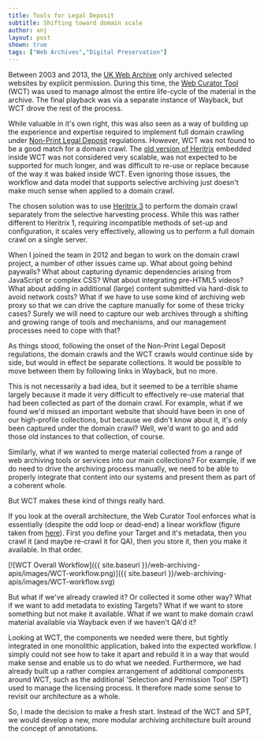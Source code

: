 ```yaml
---
title: Tools for Legal Deposit
subtitle: Shifting toward domain scale
author: anj
layout: post
shown: true
tags: ["Web Archives","Digital Preservation"]
---
```


Between 2003 and 2013, the [UK Web Archive](http://www.webarchive.org.uk/) only archived selected websites by explicit permission. During this time, the [Web Curator Tool](http://webcurator.sourceforge.net/) (WCT) was used to manage almost the entire life-cycle of the material in the archive. The final playback was via a separate instance of Wayback, but WCT drove the rest of the process.

While valuable in it's own right, this was also seen as a way of building up the experience and expertise required to implement full domain crawling under [Non-Print Legal Deposit](http://www.bl.uk/aboutus/legaldeposit/introduction/) regulations. However, WCT was not found to be a good match for a domain crawl. The [old version of Heritrix](https://webarchive.jira.com/wiki/display/Heritrix/Heritrix#Heritrix-Heritrix1.14.4%28May2010%29) embedded inside WCT was not considered very scalable, was not expected to be supported for much longer, and was difficult to re-use or replace because of the way it was baked inside WCT. Even ignoring those issues, the workflow and data model that supports selective archiving just doesn't make much sense when applied to a domain crawl.

The chosen solution was to use [Heritrix 3](https://github.com/internetarchive/heritrix3) to perform the domain crawl separately from the selective harvesting process. While this was rather different to Heritrix 1, requiring incompatible methods of set-up and configuration, it scales very effectively, allowing us to perform a full domain crawl on a single server.

When I joined the team in 2012 and began to work on the domain crawl project, a number of other issues came up. What about going behind paywalls? What about capturing dynamic dependencies arising from JavaScript or complex CSS? What about integrating pre-HTML5 videos? What about adding in additional (large) content submitted via hard-disk to avoid network costs? What if we have to use some kind of archiving web proxy so that we can drive the capture manually for some of these tricky cases? Surely we will need to capture our web archives through a shifting and growing range of tools and mechanisms, and our management processes need to cope with that?

As things stood, following the onset of the Non-Print Legal Deposit regulations, the domain crawls and the WCT crawls would continue side by side, but would in effect be separate collections. It would be possible to move between them by following links in Wayback, but no more.

This is not necessarily a bad idea, but it seemed to be a terrible shame largely because it made it very difficult to effectively re-use material that had been collected as part of the domain crawl.  For example, what if we found we'd missed an important website that should have been in one of our high-profile collections, but because we didn't know about it, it's only been captured under the domain crawl? Well, we'd want to go and add those old instances to that collection, of course.

Similarly, what if we wanted to merge material collected from a range of web archiving tools or services into our main collections? For example, if we do need to drive the archiving process manually, we need to be able to properly integrate that content into our systems and present them as part of a coherent whole.

But WCT makes these kind of things really hard.

If you look at the overall architecture, the Web Curator Tool enforces what is essentially (despite the odd loop or dead-end) a linear workflow (figure taken from [here](http://webcurator.sourceforge.net/docs/1.6.1/Web%20Curator%20Tool%20Quick%20Start%20Guide%20%28WCT%201.6%29.pdf)). First you define your Target and it's metadata, then you crawl it (and maybe re-crawl it for QA), then you store it, then you make it available. In that order.

[![WCT Overall Workflow]({{ site.baseurl }}/web-archiving-apis/images/WCT-workflow.png)]({{ site.baseurl }}/web-archiving-apis/images/WCT-workflow.svg)

But what if we've already crawled it? Or collected it some other way? What if we want to add metadata to existing Targets? What if we want to store something but not make it available. What if we want to make domain crawl material available via Wayback even if we haven't QA'd it?

Looking at WCT, the components we needed were there, but tightly integrated in one monolithic application, baked into the expected workflow. I simply could not see how to take it apart and rebuild it in a way that would make sense and enable us to do what we needed. Furthermore, we had already built up a rather complex arrangement of additional components around WCT, such as the additional 'Selection and Permission Tool' (SPT) used to manage the licensing process. It therefore made some sense to revisit our architecture as a whole.

So, I made the decision to make a fresh start. Instead of the WCT and SPT, we would develop a new, more modular archiving architecture built around the concept of annotations.

